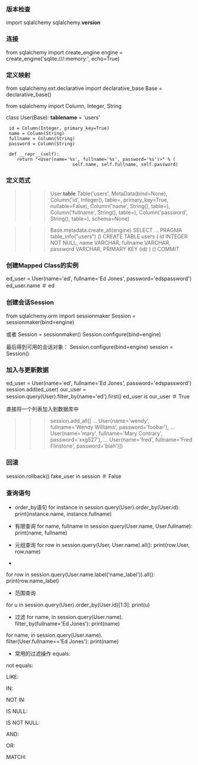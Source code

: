 
### 版本检查
import sqlalchemy
sqlalchemy.__version__

### 连接
from sqlalchemy import create_engine
engine = create_engine('sqlite:///:memory:', echo=True)

### 定义映射
from sqlalchemy.ext.declarative import declarative_base
Base = declarative_base()

from sqlalchemy import Column, Integer, String

class User(Base):
     __tablename__ = 'users'

     id = Column(Integer, primary_key=True)
     name = Column(String)
     fullname = Column(String)
     password = Column(String)

     def __repr__(self):
        return "<User(name='%s', fullname='%s', password='%s')>" % (
                             self.name, self.fullname, self.password)


### 定义范式
>>> User.__table__ 
Table('users', MetaData(bind=None),
            Column('id', Integer(), table=<users>, primary_key=True, nullable=False),
            Column('name', String(), table=<users>),
            Column('fullname', String(), table=<users>),
            Column('password', String(), table=<users>), schema=None)

>>> Base.metadata.create_all(engine)
SELECT ...
PRAGMA table_info("users")
()
CREATE TABLE users (
    id INTEGER NOT NULL, name VARCHAR,
    fullname VARCHAR,
    password VARCHAR,
    PRIMARY KEY (id)
)
()
COMMIT

### 创建Mapped Class的实例
ed_user = User(name='ed', fullname='Ed Jones', password='edspassword')
ed_user.name ＃ ed

### 创建会话Session
from sqlalchemy.orm import sessionmaker
Session = sessionmaker(bind=engine)

或者
Session = sessionmaker()
Session.configure(bind=engine)

最后得到可用的会话对象：
Session.configure(bind=engine)
session = Session()

### 加入与更新数据
ed_user = User(name='ed', fullname='Ed Jones', password='edspassword')
session.add(ed_user)
our_user = session.query(User).filter_by(name='ed').first()
ed_user is our_user  ＃ True

直接将一个列表加入到数据库中
>>> session.add_all([
...     User(name='wendy', fullname='Wendy Williams', password='foobar'),
...     User(name='mary', fullname='Mary Contrary', password='xxg527'),
...     User(name='fred', fullname='Fred Flinstone', password='blah')])


### 回滚
session.rollback()
fake_user in session  ＃ False

### 查询语句

+ order_by语句
for instance in session.query(User).order_by(User.id):
     print(instance.name, instance.fullname)
+ 有限查询
for name, fullname in session.query(User.name, User.fullname):
     print(name, fullname)
     
+ 元组查询
for row in session.query(User, User.name).all():
    print(row.User, row.name)

+ 
for row in session.query(User.name.label('name_label')).all():
    print(row.name_label)

+ 范围查询

for u in session.query(User).order_by(User.id)[1:3]:
    print(u)
    
+ 过滤
for name, in session.query(User.name).\
             filter_by(fullname='Ed Jones'):
    print(name)

for name, in session.query(User.name).\
             filter(User.fullname=='Ed Jones'):
    print(name)

+ 常用的过滤操作
equals:

not equals:

LIKE:

IN:

NOT IN:

IS NULL:

IS NOT NULL:

AND:

OR:

MATCH:


### 
### 